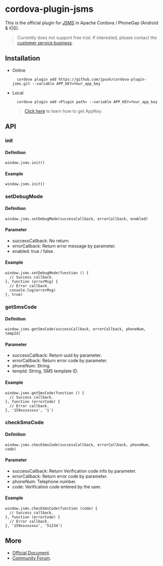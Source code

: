 # cordova-plugin-jsms

This is the official plugin for [JSMS](https://www.jiguang.cn/sms) in Apache Cordova / PhoneGap (Android & iOS).

> Currently does not support free trial. If interested, please contact the [customer service business](https://www.jiguang.cn/sms).

## Installation
- Online

        cordova plugin add https://github.com/jpush/cordova-plugin-jsms.git --variable APP_KEY=Your_app_key

- Local

        cordova plugin add <Plugin path> --variable APP_KEY=Your_app_key

    > [Click here](http://docs.jiguang.cn/guideline/statistical_report/) to learn how to get AppKey.

## API
### init
#### Definition

    window.jsms.init()

#### Example

    window.jsms.init()

### setDebugMode
#### Definition

    window.jsms.setDebugMode(successCallback, errorCallback, enabled)

#### Parameter
- successCallback: No return.
- errorCallback: Return error message by parameter.
- enabled: true / false.

#### Example

    window.jsms.setDebugMode(function () {
      // Success callback.
    }, function (errorMsg) {
      // Error callback.
      console.log(errorMsg)
    }, true)

### getSmsCode
#### Definition

    window.jsms.getSmsCode(successCallback, errorCallback, phoneNum, tempId)

#### Parameter
- successCallback: Return uuid by parameter.
- errorCallback: Return error code by parameter.
- phoneNum: String.
- tempId: String, SMS template ID.

#### Example

    window.jsms.getSmsCode(function () {
      // Success callback.
    }, function (errorCode) {
      // Error callback.
    }, '159xxxxxxxx', '1')

### checkSmsCode
#### Definition

    window.jsms.checkSmsCode(successCallback, errorCallback, phoneNum, code)

#### Parameter
- successCallback: Return Verification code info by parameter.
- errorCallback: Return error code by parameter.
- phoneNum: Telephone number.
- code: Verification code entered by the user.

#### Example

    window.jsms.checkSmsCode(function (code) {
      // Success callback.
    }, function (errorCode) {
      // Error callback.
    }, '159xxxxxxxx', '51234')

## More
- [Official Document](http://docs.jiguang.cn/guideline/JSMS_guide/).
- [Community Forum](http://community.jiguang.cn/).
